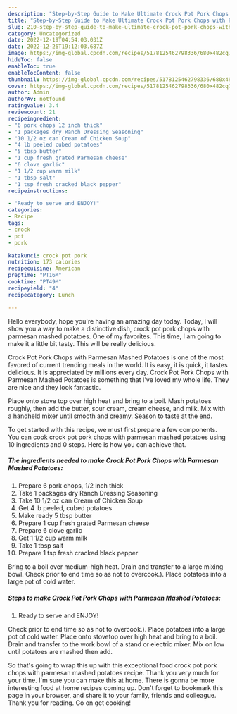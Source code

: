 ```yaml
---
description: "Step-by-Step Guide to Make Ultimate Crock Pot Pork Chops with Parmesan Mashed Potatoes"
title: "Step-by-Step Guide to Make Ultimate Crock Pot Pork Chops with Parmesan Mashed Potatoes"
slug: 210-step-by-step-guide-to-make-ultimate-crock-pot-pork-chops-with-parmesan-mashed-potatoes
category: Uncategorized
date: 2022-12-19T04:54:03.031Z
date: 2022-12-26T19:12:03.687Z
image: https://img-global.cpcdn.com/recipes/5178125462798336/680x482cq70/crock-pot-pork-chops-with-parmesan-mashed-potatoes-recipe-main-photo.jpg
hideToc: false
enableToc: true
enableTocContent: false
thumbnail: https://img-global.cpcdn.com/recipes/5178125462798336/680x482cq70/crock-pot-pork-chops-with-parmesan-mashed-potatoes-recipe-main-photo.jpg
cover: https://img-global.cpcdn.com/recipes/5178125462798336/680x482cq70/crock-pot-pork-chops-with-parmesan-mashed-potatoes-recipe-main-photo.jpg
author: Admin
authorAv: notfound
ratingvalue: 3.4
reviewcount: 21
recipeingredient:
- "6 pork chops 12 inch thick"
- "1 packages dry Ranch Dressing Seasoning"
- "10 1/2 oz can Cream of Chicken Soup"
- "4 lb peeled cubed potatoes"
- "5 tbsp butter"
- "1 cup fresh grated Parmesan cheese"
- "6 clove garlic"
- "1 1/2 cup warm milk"
- "1 tbsp salt"
- "1 tsp fresh cracked black pepper"
recipeinstructions:

- "Ready to serve and ENJOY!"
categories:
- Recipe
tags:
- crock
- pot
- pork

katakunci: crock pot pork 
nutrition: 173 calories
recipecuisine: American
preptime: "PT16M"
cooktime: "PT49M"
recipeyield: "4"
recipecategory: Lunch

---
```



Hello everybody, hope you're having an amazing day today. Today, I will show you a way to make a distinctive dish, crock pot pork chops with parmesan mashed potatoes. One of my favorites. This time, I am going to make it a little bit tasty. This will be really delicious.

Crock Pot Pork Chops with Parmesan Mashed Potatoes is one of the most favored of current trending meals in the world. It is easy, it is quick, it tastes delicious. It is appreciated by millions every day. Crock Pot Pork Chops with Parmesan Mashed Potatoes is something that I've loved my whole life. They are nice and they look fantastic.

Place onto stove top over high heat and bring to a boil. Mash potatoes roughly, then add the butter, sour cream, cream cheese, and milk. Mix with a handheld mixer until smooth and creamy. Season to taste at the end.


To get started with this recipe, we must first prepare a few components. You can cook crock pot pork chops with parmesan mashed potatoes using 10 ingredients and 0 steps. Here is how you can achieve that.

<!--inarticleads1-->

##### The ingredients needed to make Crock Pot Pork Chops with Parmesan Mashed Potatoes:

1. Prepare 6 pork chops, 1/2 inch thick
1. Take 1 packages dry Ranch Dressing Seasoning
1. Take 10 1/2 oz can Cream of Chicken Soup
1. Get 4 lb peeled, cubed potatoes
1. Make ready 5 tbsp butter
1. Prepare 1 cup fresh grated Parmesan cheese
1. Prepare 6 clove garlic
1. Get 1 1/2 cup warm milk
1. Take 1 tbsp salt
1. Prepare 1 tsp fresh cracked black pepper


Bring to a boil over medium-high heat. Drain and transfer to a large mixing bowl. Check prior to end time so as not to overcook.). Place potatoes into a large pot of cold water. 

<!--inarticleads2-->

##### Steps to make Crock Pot Pork Chops with Parmesan Mashed Potatoes:


1. Ready to serve and ENJOY!

Check prior to end time so as not to overcook.). Place potatoes into a large pot of cold water. Place onto stovetop over high heat and bring to a boil. Drain and transfer to the work bowl of a stand or electric mixer. Mix on low until potatoes are mashed then add. 

So that's going to wrap this up with this exceptional food crock pot pork chops with parmesan mashed potatoes recipe. Thank you very much for your time. I'm sure you can make this at home. There is gonna be more interesting food at home recipes coming up. Don't forget to bookmark this page in your browser, and share it to your family, friends and colleague. Thank you for reading. Go on get cooking!
